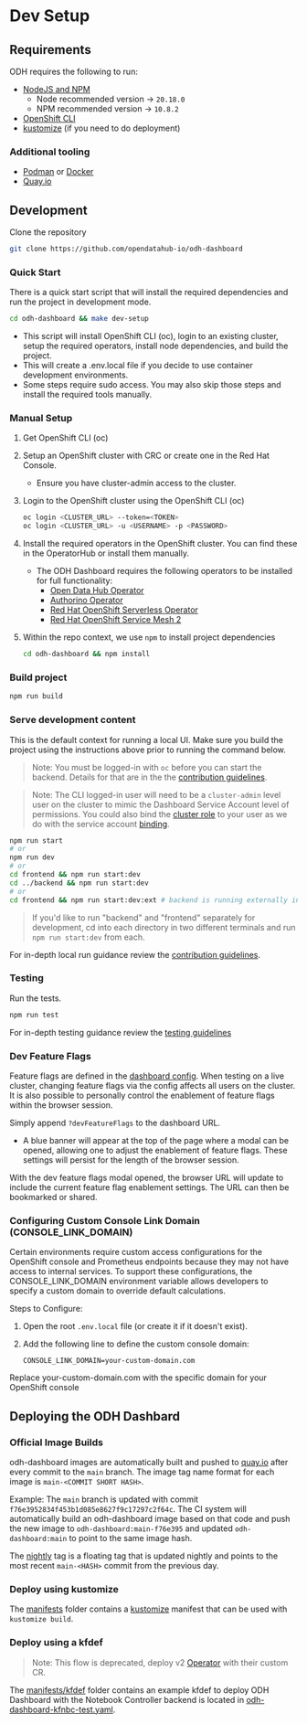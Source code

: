 # Dev Setup

## Requirements

ODH requires the following to run:

- [NodeJS and NPM](https://nodejs.org/)
  - Node recommended version -> `20.18.0`
  - NPM recommended version -> `10.8.2`
- [OpenShift CLI](https://docs.redhat.com/en/documentation/openshift_container_platform/4.16/html/cli_tools/openshift-cli-oc)
- [kustomize](https://github.com/kubernetes-sigs/kustomize) (if you need to do deployment)

### Additional tooling

- [Podman](https://github.com/containers/podman) or [Docker](https://www.docker.com/)
- [Quay.io](https://quay.io/)

## Development

Clone the repository

```bash
git clone https://github.com/opendatahub-io/odh-dashboard
```

### Quick Start

There is a quick start script that will install the required dependencies and run the project in development mode.

```bash
cd odh-dashboard && make dev-setup
```

- This script will install OpenShift CLI (oc), login to an existing cluster, setup the required operators, install node dependencies, and build the project.
- This will create a .env.local file if you decide to use container development environments.
- Some steps require sudo access. You may also skip those steps and install the required tools manually.

### Manual Setup

1. Get OpenShift CLI (oc)

2. Setup an OpenShift cluster with CRC or create one in the Red Hat Console.

   - Ensure you have cluster-admin access to the cluster.

3. Login to the OpenShift cluster using the OpenShift CLI (oc)

   ```bash
   oc login <CLUSTER_URL> --token=<TOKEN>
   oc login <CLUSTER_URL> -u <USERNAME> -p <PASSWORD>
   ```

4. Install the required operators in the OpenShift cluster. You can find these in the OperatorHub or install them manually.

   - The ODH Dashboard requires the following operators to be installed for full functionality:
     - [Open Data Hub Operator](https://github.com/opendatahub-io/opendatahub-operator)
     - [Authorino Operator](https://github.com/Kuadrant/authorino-operator)
     - [Red Hat OpenShift Serverless Operator](https://github.com/openshift-knative/serverless-operator)
     - [Red Hat OpenShift Service Mesh 2](https://github.com/Maistra/istio-operator)

5. Within the repo context, we use `npm` to install project dependencies

   ```bash
   cd odh-dashboard && npm install
   ```

### Build project

```bash
npm run build
```

### Serve development content

This is the default context for running a local UI. Make sure you build the project using the instructions above prior to running the command below.

> Note: You must be logged-in with `oc` before you can start the backend. Details for that are in the the [contribution guidelines](../CONTRIBUTING.md#give-your-dev-env-access).

> Note: The CLI logged-in user will need to be a `cluster-admin` level user on the cluster to mimic the Dashboard Service Account level of permissions. You could also bind the [cluster role](../manifests/core-bases/base/cluster-role.yaml) to your user as we do with the service account [binding](../manifests/core-bases/base/cluster-role-binding.yaml).

```bash
npm run start
# or
npm run dev
# or
cd frontend && npm run start:dev
cd ../backend && npm run start:dev
# or
cd frontend && npm run start:dev:ext # backend is running externally in cluster
```

> If you'd like to run "backend" and "frontend" separately for development, cd into each directory in two different terminals and run `npm run start:dev` from each.

For in-depth local run guidance review the [contribution guidelines](../CONTRIBUTING.md).

### Testing

Run the tests.

```bash
npm run test
```

For in-depth testing guidance review the [testing guidelines](./testing.md)

### Dev Feature Flags

Feature flags are defined in the [dashboard config](./dashboard-config.md#features). When testing on a live cluster, changing feature flags via the config affects all users on the cluster. It is also possible to personally control the enablement of feature flags within the browser session.

Simply append `?devFeatureFlags` to the dashboard URL.

- A blue banner will appear at the top of the page where a modal can be opened, allowing one to adjust the enablement of feature flags. These settings will persist for the length of the browser session.

With the dev feature flags modal opened, the browser URL will update to include the current feature flag enablement settings. The URL can then be bookmarked or shared.

### Configuring Custom Console Link Domain (CONSOLE_LINK_DOMAIN)

Certain environments require custom access configurations for the OpenShift console and Prometheus endpoints because they may not have access to internal services. To support these configurations, the CONSOLE_LINK_DOMAIN environment variable allows developers to specify a custom domain to override default calculations.

Steps to Configure:

1. Open the root `.env.local` file (or create it if it doesn't exist).
2. Add the following line to define the custom console domain:

   <code>CONSOLE_LINK_DOMAIN=your-custom-domain.com</code>

Replace your-custom-domain.com with the specific domain for your OpenShift console

## Deploying the ODH Dashbard

### Official Image Builds

odh-dashboard images are automatically built and pushed to [quay.io](https://quay.io/repository/opendatahub/odh-dashboard) after every commit to the `main` branch. The image tag name format for each image is `main-<COMMIT SHORT HASH>`.

Example: The `main` branch is updated with commit `f76e3952834f453b1d085e8627f9c17297c2f64c`. The CI system will automatically build an odh-dashboard image based on that code and push the new image to `odh-dashboard:main-f76e395` and updated `odh-dashboard:main` to point to the same image hash.

The [nightly](https://quay.io/opendatahub/odh-dashboard:nightly) tag is a floating tag that is updated nightly and points to the most recent `main-<HASH>` commit from the previous day.

### Deploy using kustomize

The [manifests](../manifests) folder contains a [kustomize](https://kustomize.io) manifest that can be used with `kustomize build`.

### Deploy using a kfdef

> Note: This flow is deprecated, deploy v2 [Operator](https://github.com/opendatahub-io/opendatahub-operator) with their custom CR.

The [manifests/kfdef](../manifests/kfdef) folder contains an example kfdef to deploy ODH Dashboard with the Notebook Controller backend is located in [odh-dashboard-kfnbc-test.yaml](../manifests/kfdef/odh-dashboard-kfnbc-test.yaml).
